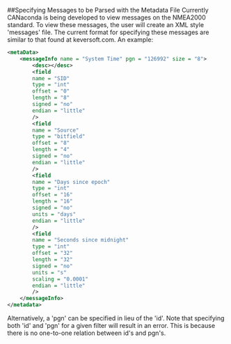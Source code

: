 

##Specifying Messages to be Parsed with the Metadata File
Currently CANaconda is being developed to view messages on the NMEA2000 standard. To view these messages, the user will create an XML style 'messages' file. The current format for specifying these messages are similar to that found at keversoft.com. An example:

```xml
<metaData>
	<messageInfo name = "System Time" pgn = "126992" size = "8"> 
		<desc></desc>
		<field 
		name = "SID"
        type = "int"
		offset = "0" 
		length = "8" 
		signed = "no" 
		endian = "little"
		/>
		<field 
		name = "Source" 
        type = "bitfield"
		offset = "8" 
		length = "4" 
		signed = "no" 
		endian = "little"
		/>
		<field 
		name = "Days since epoch" 
        type = "int"
		offset = "16" 
		length = "16" 
		signed = "no" 
		units = "days" 
		endian = "little"
		/>
		<field 
		name = "Seconds since midnight" 
        type = "int"
		offset = "32" 
		length = "32" 
		signed = "no" 
		units = "s" 
        scaling = "0.0001"
		endian = "little"
		/>
	</messageInfo>
</metadata>
```

Alternatively, a 'pgn' can be specified in lieu of the 'id'. Note that specifying both 'id' and 'pgn' for a given filter will result in an error. This is because there is no one-to-one relation between id's and pgn's.
